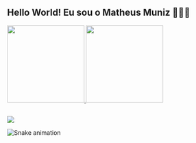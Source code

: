 ## Hello World! Eu sou o Matheus Muniz 👨🏾‍💻

<div>
  <a href="https://github.com/mathmuniz">
  <img height="180em" src="https://github-readme-stats.vercel.app/api?username=mathmuniz&show_icons=true&theme=tokyonight&include_all_commits=true&count_private=true"/>
  <img height="180em" src="https://github-readme-stats.vercel.app/api/top-langs/?username=mathmuniz&layout=compact&langs_count=7&theme=tokyonight"/> 
</div>
  
  ##
  
  </div>
  <a href="https://www.linkedin.com/in/matheus-muniz-48b2a8201" target="_blank"><img src="https://img.shields.io/badge/-LinkedIn-%230077B5?style=for-the-badge&logo=linkedin&logoColor=white" target="_blank"></a>
  </div>
  
  ![Snake animation](https://github.com/mathmuniz/mathmuniz/blob/output/github-contribution-grid-snake.svg)

